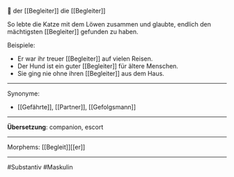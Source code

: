 🔵 der [[Begleiter]]
die [[Begleiter]]

 So lebte die Katze mit dem Löwen zusammen und glaubte, endlich den mächtigsten [[Begleiter]] gefunden zu haben. 

Beispiele:

- Er war ihr treuer [[Begleiter]] auf vielen Reisen.
- Der Hund ist ein guter [[Begleiter]] für ältere Menschen.
- Sie ging nie ohne ihren [[Begleiter]] aus dem Haus.

---
Synonyme:
- [[Gefährte]], [[Partner]], [[Gefolgsmann]]

---
**Übersetzung**: companion, escort

---

Morphems:
[[Begleit]][[er]]

---
#Substantiv #Maskulin